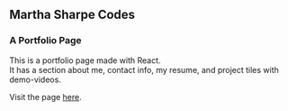 ## Martha Sharpe Codes

### A Portfolio Page

This is a portfolio page made with React.  
It has a section about me, contact info, my resume, and project tiles with demo-videos.

Visit the page [here](https://marthacodes.com/).

